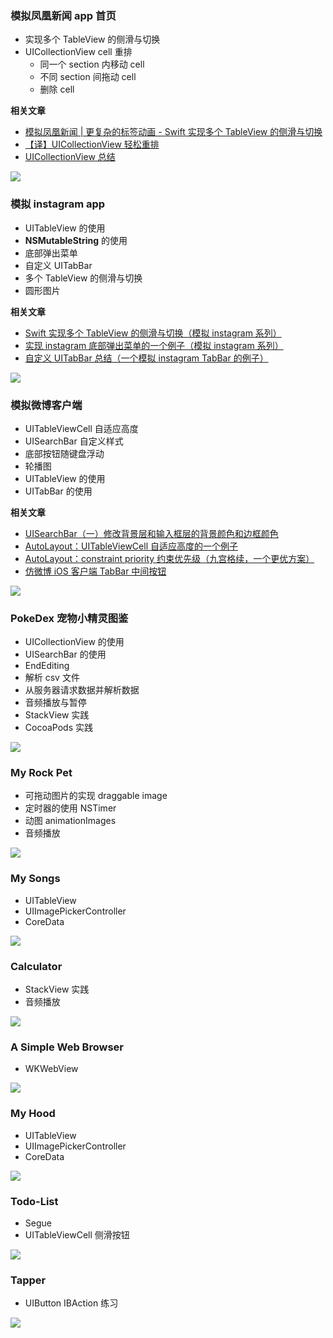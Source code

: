### 模拟凤凰新闻 app 首页

- 实现多个 TableView 的侧滑与切换
- UICollectionView cell 重排
	- 同一个 section 内移动 cell
	- 不同 section 间拖动 cell
	- 删除 cell

**相关文章**
- [模拟凤凰新闻 | 更复杂的标签动画 - Swift 实现多个 TableView 的侧滑与切换](http://chengkang.me/2016/04/08/%E6%A8%A1%E6%8B%9F%E5%87%A4%E5%87%B0%E6%96%B0%E9%97%BB%20%7C%20%E6%9B%B4%E5%A4%8D%E6%9D%82%E7%9A%84%E6%A0%87%E7%AD%BE%E5%8A%A8%E7%94%BB%20-%20Swift%20%E5%AE%9E%E7%8E%B0%E5%A4%9A%E4%B8%AA%20TableView%20%E7%9A%84%E4%BE%A7%E6%BB%91%E4%B8%8E%E5%88%87%E6%8D%A2/)
- [【译】UICollectionView 轻松重排](http://chengkang.me/2016/04/12/%E3%80%90%E8%AF%91%E3%80%91UICollectionView%20%E8%BD%BB%E6%9D%BE%E9%87%8D%E6%8E%92/)
- [UICollectionView 总结](http://chengkang.me/2016/04/13/UICollectionView%20%E6%80%BB%E7%BB%93/)

![](http://7u2sl0.com1.z0.glb.clouddn.com/ios_fenghuangxinwen-3.gif)


### 模拟 instagram app

- UITableView 的使用
- **NSMutableString** 的使用
- 底部弹出菜单
- 自定义 UITabBar
- 多个 TableView 的侧滑与切换
- 圆形图片

**相关文章**
- [Swift 实现多个 TableView 的侧滑与切换（模拟 instagram 系列）](http://chengkang.me/2016/04/06/Swift%20%E5%AE%9E%E7%8E%B0%E5%A4%9A%E4%B8%AA%20TableView%20%E7%9A%84%E4%BE%A7%E6%BB%91%E4%B8%8E%E5%88%87%E6%8D%A2%EF%BC%88%E6%A8%A1%E6%8B%9F%20instagram%20%E7%B3%BB%E5%88%97%EF%BC%89/)
- [实现 instagram 底部弹出菜单的一个例子（模拟 instagram 系列）](http://chengkang.me/2016/04/03/%E5%AE%9E%E7%8E%B0%20instagram%20%E5%BA%95%E9%83%A8%E5%BC%B9%E5%87%BA%E8%8F%9C%E5%8D%95%E7%9A%84%E4%B8%80%E4%B8%AA%E4%BE%8B%E5%AD%90%EF%BC%88%E6%A8%A1%E6%8B%9F%20instagram%20%E7%B3%BB%E5%88%97%EF%BC%89/)
- [自定义 UITabBar 总结（一个模拟 instagram TabBar 的例子）](http://chengkang.me/2016/03/31/%E8%87%AA%E5%AE%9A%E4%B9%89%20UITabBar%20%E6%80%BB%E7%BB%93%EF%BC%88%E4%B8%80%E4%B8%AA%E6%A8%A1%E6%8B%9F%20instagram%20TabBar%20%E7%9A%84%E4%BE%8B%E5%AD%90%EF%BC%89/)

![](http://7u2sl0.com1.z0.glb.clouddn.com/ios_instagram-5.gif)


### 模拟微博客户端

- UITableViewCell 自适应高度
- UISearchBar 自定义样式
- 底部按钮随键盘浮动
- 轮播图
- UITableView 的使用
- UITabBar 的使用

**相关文章**
- [UISearchBar（一）修改背景层和输入框层的背景颜色和边框颜色](http://chengkang.me/2016/03/19/UISearchBar%EF%BC%88%E4%B8%80%EF%BC%89%E4%BF%AE%E6%94%B9%E8%83%8C%E6%99%AF%E5%B1%82%E5%92%8C%E8%BE%93%E5%85%A5%E6%A1%86%E5%B1%82%E7%9A%84%E8%83%8C%E6%99%AF%E9%A2%9C%E8%89%B2%E5%92%8C%E8%BE%B9%E6%A1%86%E9%A2%9C%E8%89%B2/)
- [AutoLayout：UITableViewCell 自适应高度的一个例子](http://chengkang.me/2016/03/19/AutoLayout%EF%BC%9AUITableViewCell%20%E8%87%AA%E9%80%82%E5%BA%94%E9%AB%98%E5%BA%A6%E7%9A%84%E4%B8%80%E4%B8%AA%E4%BE%8B%E5%AD%90/)
- [AutoLayout：constraint priority 约束优先级（九宫格续，一个更优方案）](http://chengkang.me/2016/03/20/AutoLayout%EF%BC%9Aconstraint%20priority%20%E7%BA%A6%E6%9D%9F%E4%BC%98%E5%85%88%E7%BA%A7%EF%BC%88%E4%B9%9D%E5%AE%AB%E6%A0%BC%E7%BB%AD%EF%BC%8C%E4%B8%80%E4%B8%AA%E6%9B%B4%E4%BC%98%E6%96%B9%E6%A1%88%EF%BC%89/)
- [仿微博 iOS 客户端 TabBar 中间按钮](http://chengkang.me/2016/03/30/%E4%BB%BF%E5%BE%AE%E5%8D%9A%20iOS%20%E5%AE%A2%E6%88%B7%E7%AB%AF%20TabBar%20%E4%B8%AD%E9%97%B4%E6%8C%89%E9%92%AE/)

![](http://7u2sl0.com1.z0.glb.clouddn.com/ios_weibo-3.gif)


### PokeDex 宠物小精灵图鉴

- UICollectionView 的使用
- UISearchBar 的使用
- EndEditing
- 解析 csv 文件
- 从服务器请求数据并解析数据
- 音频播放与暂停
- StackView 实践
- CocoaPods 实践

![](http://7u2sl0.com1.z0.glb.clouddn.com/ios_pokedex-1.gif)


### My Rock Pet

- 可拖动图片的实现 draggable image
- 定时器的使用 NSTimer
- 动图 animationImages
- 音频播放

![](http://7u2sl0.com1.z0.glb.clouddn.com/ios_myrockpet-1.gif)


### My Songs

- UITableView
- UIImagePickerController
- CoreData

![](http://7u2sl0.com1.z0.glb.clouddn.com/ios_mysongs-1.gif)


### Calculator

- StackView 实践
- 音频播放

![](http://7u2sl0.com1.z0.glb.clouddn.com/ios_calculator-1.gif)


### A Simple Web Browser

- WKWebView

![](http://7u2sl0.com1.z0.glb.clouddn.com/ios_asimplewebbrowser-1.gif)


### My Hood

- UITableView
- UIImagePickerController
- CoreData

![](http://7u2sl0.com1.z0.glb.clouddn.com/ios_myhood-1.gif)


### Todo-List

- Segue
- UITableViewCell 侧滑按钮

![](http://7u2sl0.com1.z0.glb.clouddn.com/ios_todolist-1.gif)


### Tapper

- UIButton IBAction 练习

![](http://7u2sl0.com1.z0.glb.clouddn.com/ios_tapper-1.gif)























